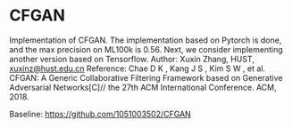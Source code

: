 # CFGAN
Implementation of CFGAN. The implementation based on Pytorch is done, and the max precision on ML100k is 0.56.
Next, we consider implementing another version based on Tensorflow.
Author:
    Xuxin Zhang, HUST, xuxinz@hust.edu.cn
Reference:
Chae D K , Kang J S , Kim S W , et al. CFGAN: A Generic Collaborative Filtering Framework based on Generative Adversarial Networks[C]// the 27th ACM International Conference. ACM, 2018.

Baseline:
https://github.com/1051003502/CFGAN

